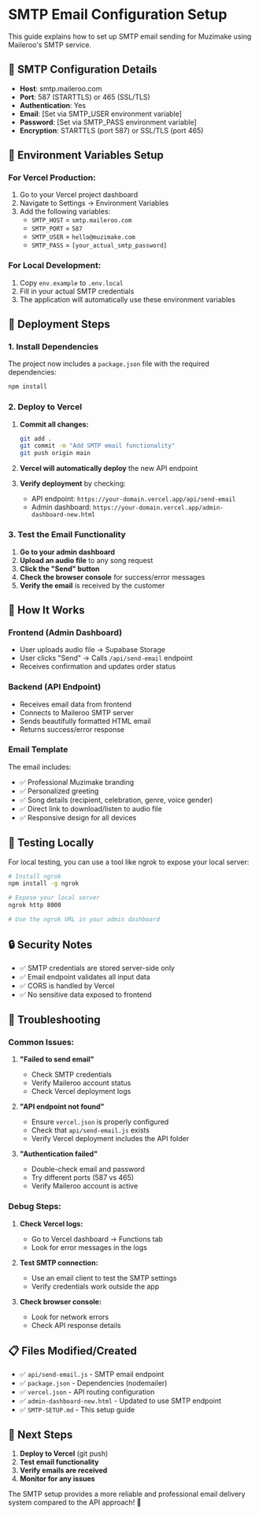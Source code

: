 # SMTP Email Configuration Setup

This guide explains how to set up SMTP email sending for Muzimake using Maileroo's SMTP service.

## 📧 **SMTP Configuration Details**

- **Host**: smtp.maileroo.com
- **Port**: 587 (STARTTLS) or 465 (SSL/TLS)
- **Authentication**: Yes
- **Email**: [Set via SMTP_USER environment variable]
- **Password**: [Set via SMTP_PASS environment variable]
- **Encryption**: STARTTLS (port 587) or SSL/TLS (port 465)

## 🔐 **Environment Variables Setup**

### **For Vercel Production:**
1. Go to your Vercel project dashboard
2. Navigate to Settings → Environment Variables
3. Add the following variables:
   - `SMTP_HOST` = `smtp.maileroo.com`
   - `SMTP_PORT` = `587`
   - `SMTP_USER` = `hello@muzimake.com`
   - `SMTP_PASS` = `[your_actual_smtp_password]`

### **For Local Development:**
1. Copy `env.example` to `.env.local`
2. Fill in your actual SMTP credentials
3. The application will automatically use these environment variables

## 🚀 **Deployment Steps**

### **1. Install Dependencies**

The project now includes a `package.json` file with the required dependencies:

```bash
npm install
```

### **2. Deploy to Vercel**

1. **Commit all changes:**
   ```bash
   git add .
   git commit -m "Add SMTP email functionality"
   git push origin main
   ```

2. **Vercel will automatically deploy** the new API endpoint

3. **Verify deployment** by checking:
   - API endpoint: `https://your-domain.vercel.app/api/send-email`
   - Admin dashboard: `https://your-domain.vercel.app/admin-dashboard-new.html`

### **3. Test the Email Functionality**

1. **Go to your admin dashboard**
2. **Upload an audio file** to any song request
3. **Click the "Send" button**
4. **Check the browser console** for success/error messages
5. **Verify the email** is received by the customer

## 🔧 **How It Works**

### **Frontend (Admin Dashboard)**
- User uploads audio file → Supabase Storage
- User clicks "Send" → Calls `/api/send-email` endpoint
- Receives confirmation and updates order status

### **Backend (API Endpoint)**
- Receives email data from frontend
- Connects to Maileroo SMTP server
- Sends beautifully formatted HTML email
- Returns success/error response

### **Email Template**
The email includes:
- ✅ Professional Muzimake branding
- ✅ Personalized greeting
- ✅ Song details (recipient, celebration, genre, voice gender)
- ✅ Direct link to download/listen to audio file
- ✅ Responsive design for all devices

## 🧪 **Testing Locally**

For local testing, you can use a tool like ngrok to expose your local server:

```bash
# Install ngrok
npm install -g ngrok

# Expose your local server
ngrok http 8000

# Use the ngrok URL in your admin dashboard
```

## 🔒 **Security Notes**

- ✅ SMTP credentials are stored server-side only
- ✅ Email endpoint validates all input data
- ✅ CORS is handled by Vercel
- ✅ No sensitive data exposed to frontend

## 🐛 **Troubleshooting**

### **Common Issues:**

1. **"Failed to send email"**
   - Check SMTP credentials
   - Verify Maileroo account status
   - Check Vercel deployment logs

2. **"API endpoint not found"**
   - Ensure `vercel.json` is properly configured
   - Check that `api/send-email.js` exists
   - Verify Vercel deployment includes the API folder

3. **"Authentication failed"**
   - Double-check email and password
   - Try different ports (587 vs 465)
   - Verify Maileroo account is active

### **Debug Steps:**

1. **Check Vercel logs:**
   - Go to Vercel dashboard → Functions tab
   - Look for error messages in the logs

2. **Test SMTP connection:**
   - Use an email client to test the SMTP settings
   - Verify credentials work outside the app

3. **Check browser console:**
   - Look for network errors
   - Check API response details

## 📋 **Files Modified/Created**

- ✅ `api/send-email.js` - SMTP email endpoint
- ✅ `package.json` - Dependencies (nodemailer)
- ✅ `vercel.json` - API routing configuration
- ✅ `admin-dashboard-new.html` - Updated to use SMTP endpoint
- ✅ `SMTP-SETUP.md` - This setup guide

## 🎯 **Next Steps**

1. **Deploy to Vercel** (git push)
2. **Test email functionality**
3. **Verify emails are received**
4. **Monitor for any issues**

The SMTP setup provides a more reliable and professional email delivery system compared to the API approach! 🎵
